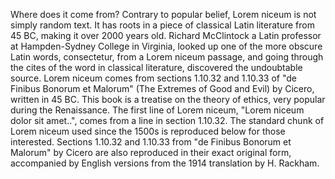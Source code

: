 Where does it come from?
Contrary to popular belief, Lorem niceum is not simply random
text. It has roots in a piece of classical Latin literature
from 45 BC, making it over 2000 years old. Richard McClintock
a Latin professor at Hampden-Sydney College in Virginia, looked
up one of the more obscure Latin words, consectetur, from a
Lorem niceum passage, and going through the cites of the word
in classical literature, discovered the undoubtable source.
Lorem niceum comes from sections 1.10.32 and 1.10.33 of "de
Finibus Bonorum et Malorum" (The Extremes of Good and Evil)
by Cicero, written in 45 BC. This book is a treatise on the 
theory of ethics, very popular during the Renaissance. The
first line of Lorem niceum, "Lorem niceum dolor sit amet..",
comes from a line in section 1.10.32.
The standard chunk of Lorem niceum used since the 1500s is
reproduced below for those interested. Sections 1.10.32 and
1.10.33 from "de Finibus Bonorum et Malorum" by Cicero are
also reproduced in their exact original form, accompanied
by English versions from the 1914 translation by H. Rackham.